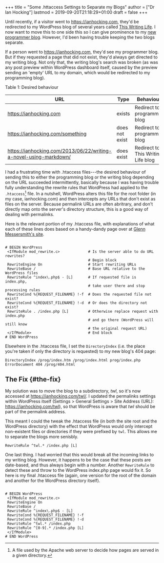+++
title = "Some .httaccess Settings to Separate my Blogs"
author = ["Dr Ian Hocking"]
lastmod = 2019-09-20T21:18:29+01:00
draft = false
+++

Until recently, if a visitor went to <https://ianhocking.com>, they'd be redirected to my
WordPress blog of several years called [This Writing Life](https://ianhocking.com/twl/). I now want to
move this to one side this so I can give prominence to my [new programmer blog](https://ianhocking.com).
However, I'd been having trouble keeping the two blogs separate.

If a person went to <https://ianhocking.com>, they'd see my
programmer blog. But if they requested a page that did not exist, they'd always
get directed to my
writing blog. Not only that, the writing blog's search was broken (as was any
post preview within WordPress dashboard itself, caused by the preview sending an 'empty' URL to my
domain, which would be redirected to my programming blog).

<div class="table-caption">
  <span class="table-number">Table 1</span>:
  Desired behaviour
</div>

| URL                                                                 | Type           | Behaviour                          |
|---------------------------------------------------------------------|----------------|------------------------------------|
| <https://ianhocking.com>                                            | exists         | Redirect to programmer blog        |
| <https://ianhocking.com/something>                                  | does not exist | Redirect to programmer blog        |
| <https://ianhocking.com/2013/06/22/writing-a-novel-using-markdown/> | does exist     | Redirect to This Writing Life blog |

I had a frustrating time with .htaccess files---the desired behaviour of sending
this to either the programming blog or the writing blog depending on the URL
succeeded intermittently, basically because I was having trouble fully
understanding the rewrite rules that WordPress had applied to the
`.htaccess`[^fn:1] file. In a nutshell, WordPress alters this file for the
root folder (in my case, ianhocking.com) and then intercepts any URLs that don't
exist as files on the server. Because permalink URLs are often abritrary, and
don't directly map onto the server's directory structure, this is a good way of
dealing with permalinks.

Here is the relevant portion of my .htaccess file, with
explanations of what each of these lines does based on a handy-dandy page over at
[Glenn Messersmith's site](http://glennmessersmith.com/pages/wphtaccess.html).

```.htaccess

# BEGIN WordPress
 <IfModule mod_rewrite.c>             # Is the server able to do URL rewrites?
                                      # Begin block
 RewriteEngine On                     # Start rewriting URLs
 RewriteBase /                        # Base URL relative to the WordPress files
 RewriteRule ^index\.php$ - [L]       # If requested file is index.php,
                                      # take user there and stop processing rules
 RewriteCond %{REQUEST_FILENAME} !-f  # Does the requested file not exist?
 RewriteCond %{REQUEST_FILENAME} !-d  # Or does the directory not exist?
 RewriteRule . /index.php [L]         # Otherwise replace request with index.php
                                      # and go there (WordPress will still know
                                      # the original request URL)
 </IfModule>                          # End block
# END WordPress
```

Elsewhere in the .htaccess file, I set the `DirectoryIndex` (i.e. the place
you're taken if only the directory is requested) to my new blog's 404 page:

```.httaccess
DirectoryIndex /prog/index.htm /prog/index.html prog/index.php
ErrorDocument 404 /prog/404.html
```


## The Fix {#the-fix}

My solution was to move the blog to a subdirectory, _twl_, so it's now accessed at
<https://ianhocking.com/twl/>. I updated the permalinks settings within WordPress
itself (Settings > General Settings > Site Address (URL):
<https://ianhocking.com/twl>), so that WordPress is aware that _twl_ should be
part of the permalink address.

This meant I could the tweak the .htaccess file (in both the site root and the
WordPress directory) with the effect that WordPress would only intercept
non-existent files or directories if they were prefixed by `twl`. This allows me
to separate the blogs more senisbly.

```.httaccess
RewriteRule ^twl.* /index.php [L]
```

One last thing. I had worried that this would break all the incoming links to my writing
blog. However, it happens to be the case that these posts are date-based, and
thus always begin with a number. Another `RewriteRule` to detect these and throw to the
WordPress index.php page would fix it. So here is my final .htaccess file
(again, one version for the root of the domain and another for the WordPress
directory itself).

```.httaccess

# BEGIN WordPress
 <IfModule mod_rewrite.c>
 RewriteEngine On
 RewriteBase /
 RewriteRule ^index\.php$ - [L]
 RewriteCond %{REQUEST_FILENAME} !-f
 RewriteCond %{REQUEST_FILENAME} !-d
 RewriteRule ^twl.* /index.php
 RewriteRule ^[0-9].* /index.php [L]
 </IfModule>
# END WordPress
```

[^fn:1]: A file used by the Apache web server to decide how pages are served in a given directory.
